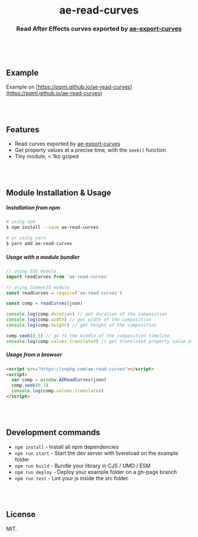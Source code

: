 <h1 align="center">ae-read-curves</h1>
<h3 align="center">Read After Effects curves exported by <a href="https://github.com/pqml/ae-export-curves">ae-export-curves</a></h3>

<br><br><br>

## Example
Example on [https://pqml.github.io/ae-read-curves](https://pqml.github.io/ae-read-curves)

<br><br>

## Features
- Read curves exported by [ae-export-curves](https://github.com/pqml/ae-export-curves)
- Get property values at a precise time, with the `seek()` function
- Tiny module, < 1ko gziped

<br><br>

## Module Installation & Usage

##### Installation from npm
```sh
# using npm
$ npm install --save ae-read-curves

# or using yarn
$ yarn add ae-read-curves
```

##### Usage with a module bundler
```js
// using ES6 module
import readCurves from 'ae-read-curves'

// using CommonJS module
const readCurves = require('ae-read-curves')

const comp = readCurves(json)

console.log(comp.duration) // get duration of the composition
console.log(comp.width) // get width of the composition
console.log(comp.height) // get height of the composition

comp.seek(0.5) // go to the middle of the composition timeline
console.log(comp.values.translateX) // get translateX property value at 0.5 progress
```

##### Usage from a browser

```html
<script src="https://unpkg.com/ae-read-curves"></script>
<script>
  var comp = window.AEReadCurves(json)
  comp.seek(0.1)
  console.log(comp.values.translateX)
</script>
```

<br><br>

## Development commands

- `npm install` - Install all npm dependencies
- `npm run start` - Start the dev server with livereload on the example folder
- `npm run build` - Bundle your library in CJS / UMD / ESM
- `npm run deploy` - Deploy your example folder on a gh-page branch
- `npm run test` - Lint your js inside the src folder

<br><br>

## License
MIT.

